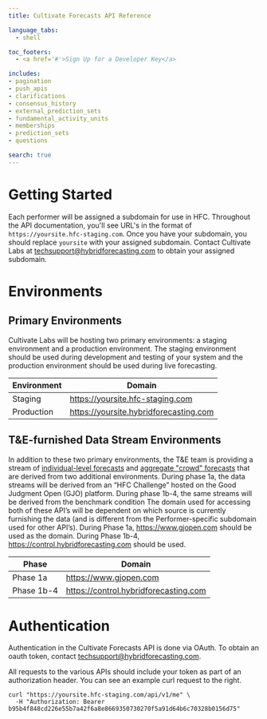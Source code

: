 ```yaml
---
title: Cultivate Forecasts API Reference

language_tabs:
  - shell

toc_footers:
  - <a href='#'>Sign Up for a Developer Key</a>

includes:
- pagination
- push_apis
- clarifications
- consensus_history
- external_prediction_sets
- fundamental_activity_units
- memberships
- prediction_sets
- questions

search: true
---
```



# Getting Started

Each performer will be assigned a subdomain for use in HFC. Throughout the API documentation, you'll see URL's in the format of `https://yoursite.hfc-staging.com`. Once you have your subdomain, you should replace `yoursite` with your assigned subdomain. Contact Cultivate Labs at [techsupport@hybridforecasting.com](mailto:techsupport@hybridforecasting.com) to obtain your assigned subdomain.

# Environments

## Primary Environments

Cultivate Labs will be hosting two primary environments: a staging environment and a production environment. The staging environment should be used during development and testing of your system and the production environment should be used during live forecasting.

Environment | Domain
--------- | -----------
Staging | https://yoursite.hfc-staging.com
Production | https://yoursite.hybridforecasting.com

## T&E-furnished Data Stream Environments

In addition to these two primary environments, the T&E team is providing a stream of [individual-level forecasts](#prediction-sets) and [aggregate "crowd" forecasts](#aggregate-predictions) that are derived from two additional environments. During phase 1a, the data streams will be derived from an “HFC Challenge” hosted on the Good Judgment Open (GJO) platform. During phase 1b-4, the same streams will be derived from the benchmark condition The domain used for accessing both of these API’s will be dependent on which source is currently furnishing the data (and is different from the Performer-specific subdomain used for other API’s). During Phase 1a, https://www.gjopen.com should be used as the domain. During Phase 1b-4, https://control.hybridforecasting.com should be used.

Phase | Domain
--------- | -----------
Phase 1a | https://www.gjopen.com
Phase 1b-4 | https://control.hybridforecasting.com

# Authentication

Authentication in the Cultivate Forecasts API is done via OAuth. To obtain an oauth token, contact [techsupport@hybridforecasting.com](mailto:techsupport@hybridforecasting.com).

All requests to the various APIs should include your token as part of an authorization header. You can see an example curl request to the right.

```shell
curl "https://yoursite.hfc-staging.com/api/v1/me" \
  -H "Authorization: Bearer b95b4f848cd226e55b7a42f6a8e8669350730270f5a91d64b6c70328b0156d75"
```
